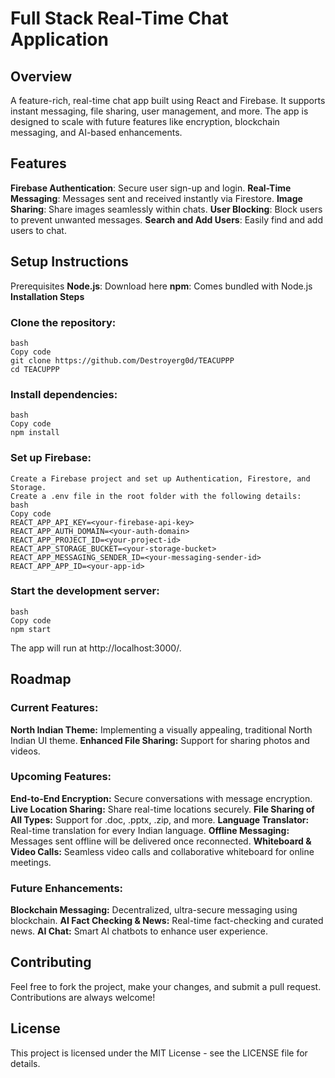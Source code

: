# **Full Stack Real-Time Chat Application**
## **Overview**
A feature-rich, real-time chat app built using React and Firebase. It supports instant messaging, file sharing, user management, and more. The app is designed to scale with future features like encryption, blockchain messaging, and AI-based enhancements.

## **Features**
**Firebase Authentication**: Secure user sign-up and login.
**Real-Time Messaging**: Messages sent and received instantly via Firestore.
**Image Sharing**: Share images seamlessly within chats.
**User Blocking**: Block users to prevent unwanted messages.
**Search and Add Users**: Easily find and add users to chat.
## **Setup Instructions**
Prerequisites
**Node.js**: Download here
**npm**: Comes bundled with Node.js
**Installation Steps**
### **Clone the repository:**
```
bash
Copy code
git clone https://github.com/Destroyerg0d/TEACUPPP
cd TEACUPPP
```
### **Install dependencies:**
```
bash
Copy code
npm install
```
### **Set up Firebase:**
```
Create a Firebase project and set up Authentication, Firestore, and Storage.
Create a .env file in the root folder with the following details:
bash
Copy code
REACT_APP_API_KEY=<your-firebase-api-key>
REACT_APP_AUTH_DOMAIN=<your-auth-domain>
REACT_APP_PROJECT_ID=<your-project-id>
REACT_APP_STORAGE_BUCKET=<your-storage-bucket>
REACT_APP_MESSAGING_SENDER_ID=<your-messaging-sender-id>
REACT_APP_APP_ID=<your-app-id>
```
### **Start the development server:**
```
bash
Copy code
npm start
```
The app will run at http://localhost:3000/.

## **Roadmap**
### **Current Features:**
**North Indian Theme:** Implementing a visually appealing, traditional North Indian UI theme.
**Enhanced File Sharing:** Support for sharing photos and videos.
### **Upcoming Features:**
**End-to-End Encryption:** Secure conversations with message encryption.
**Live Location Sharing:** Share real-time locations securely.
**File Sharing of All Types:** Support for .doc, .pptx, .zip, and more.
**Language Translator:** Real-time translation for every Indian language.
**Offline Messaging:** Messages sent offline will be delivered once reconnected.
**Whiteboard & Video Calls:** Seamless video calls and collaborative whiteboard for online meetings.
### **Future Enhancements:**
**Blockchain Messaging:** Decentralized, ultra-secure messaging using blockchain.
**AI Fact Checking & News:** Real-time fact-checking and curated news.
**AI Chat:** Smart AI chatbots to enhance user experience.
## **Contributing**
Feel free to fork the project, make your changes, and submit a pull request. Contributions are always welcome!

## **License**
This project is licensed under the MIT License - see the LICENSE file for details.
